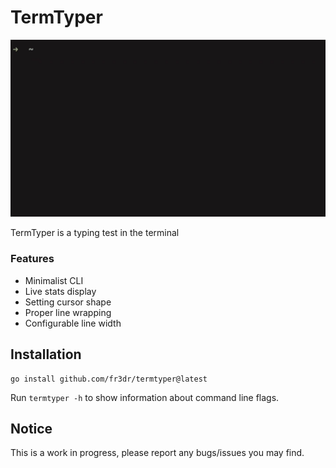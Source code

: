 
# TermTyper

!["demo gif"](/demo.gif)

TermTyper is a typing test in the terminal

### Features
- Minimalist CLI
- Live stats display
- Setting cursor shape
- Proper line wrapping
- Configurable line width

## Installation
```
go install github.com/fr3dr/termtyper@latest
```
Run ```termtyper -h``` to show information about command line flags.

## Notice
This is a work in progress, please report any bugs/issues you may find.
